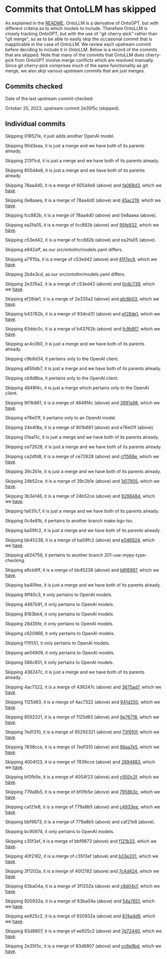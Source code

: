 # Commits that OntoLLM has skipped

As explained in the [README](README.md), OntoLLM is a derivative of OntoGPT, but with different criteria as to which models to include.  Therefore OntoLLM is closely tracking OntoGPT, but with the use of "git cherry-pick" rather than "git merge", so as to be able to easily skip the occasional commit that is inapplicable in the case of OntoLLM.  We review each upstream commit before deciding to include it in OntoLLM.  Below is a record of the commits that are skipped.  Note that many of the commits that OntoLLM does cherry-pick from OntoGPT involve merge conflicts which are resolved manually. Since git cherry-pick comprises much of the same functionality as git merge, we also skip various upstream commits that are just merges.

## Commits checked

Date of the last upstream commit checked:

October 25, 2023, upstream commit 2e35f5c (skipped).

## Individual commits

Skipping 018521e, it just adds another OpenAI model.

Skipping 90d3eaa, it is just a merge and we have both of its parents already.

Skipping 213f1cd, it is just a merge and we have both of its parents already.

Skipping 605d4e6, it is just a merge and we have both of its parents already.

Skipping 78aa4d0, it is a merge of 605d4e6 (above) and [fa068d3](https://github.com/monarch-initiative/ontogpt/commit/fa068d38e4de5c0eebfd0ed2a4b9161f64df0399), which we [have](https://github.com/monarch-initiative/ontogpt/commit/1bd84e953985be32e872320de131987c4cadffcd).

Skipping 0e8aaea, it is a merge of 78aa4d0 (above) and [45ac219](https://github.com/monarch-initiative/ontogpt/commit/45ac219eaba367fe7ae2c5cd2d51248aff4fc775), which we [have](https://github.com/monarch-initiative/ontogpt/commit/f60b75a00b8b0826ecd0c0b705ab48401c01cd42).

Skipping fcc882b, it is a merge of 78aa4d0 (above) and 0e8aaea (above).

Skipping ea2fa05, it is a merge of fcc882b (above) and [95fe932](https://github.com/monarch-initiative/ontogpt/commit/95fe9324f583fcac7afd7aa4fb648914c537f4d0), which we [have](https://github.com/monarch-initiative/ontogpt/commit/07a7eb1001acdc3e55869f7e95f6c09e8e7ab7dc).

Skipping c53ed42, it is a merge of fcc882b (above) and ea2fa05 (above).

Skipping e942aff, as our src/ontollm/models.yaml differs.

Skipping a71f15a, it is a merge of c53ed42 (above) and [41f7ec9](https://github.com/monarch-initiative/ontogpt/commit/41f7ec9961a60724353ab828cad020a03e83d9ed), which we [have](https://github.com/monarch-initiative/ontogpt/commit/df9d13f4ae51114f2c721878d5259834312be879).

Skipping 2b4e3cd, as our src/ontollm/models.yaml differs.

Skipping 2e335a2, it is a merge of c53ed42 (above) and [0c6c739](https://github.com/monarch-initiative/ontogpt/commit/0c6c739d7a2165f7241ee7d99d21d55dac43b862), which we [have](https://github.com/monarch-initiative/ontogpt/commit/7725f23ddc161304026c85b538423fee6de9cb30).

Skipping ef28de1, it is a merge of 2e335a2 (above) and [afc6b03](https://github.com/monarch-initiative/ontogpt/commit/afc6b036b6e077e9735c4896d0973021301e00db), which we [have](https://github.com/monarch-initiative/ontogpt/commit/679c51bf49ef594fad4160206d77a40cd221e5ec).

Skipping b43762b, it is a merge of 93dcd31 (above) and [ef28de1](https://github.com/monarch-initiative/ontogpt/commit/ef28de170b44fcc42f3c87d00e788c1e126fd557), which we [have](https://github.com/monarch-initiative/ontogpt/commit/c7a05fe211169e375735869c0cc7b1e8e75f5b04).

Skipping 63ddc0c, it is a merge of b43762b (above) and [fc9b8f7](https://github.com/monarch-initiative/ontogpt/commit/fc9b8f70654e7e699d4726436e14bb840455caef), which we [have](https://github.com/monarch-initiative/ontogpt/commit/81887a0c0b917a7dd6edb9a13eb5994d06714166).

Skipping ac4c060, it is just a merge and we have both of its parents already.

Skipping c9b8d34, it pertains only to the OpenAI client.

Skipping a859db7, it is just a merge and we have both of its parents already.

Skipping cb9d8ba, it pertains only to the OpenAI client.

Skipping 4849f4c, it is just a merge which pertains only to the OpenAI client.

Skipping 901b661, it is a merge of 4849f4c (above) and [3991a98](https://github.com/ruchira/OntoLLM/commit/3991a988a764c536b2464bf57c53cec65afbe711), which we [have](https://github.com/monarch-initiative/ontogpt/commit/519e557afc5a0def4f62cd1a653b3f4d9d2733fc).

Skipping e76e01f, it pertains only to an OpenAI model.

Skipping 24e4f8a, it is a merge of 901b661 (above) and e76e01f (above).

Skipping 01ea11c, it is just a merge and we have both of its parents already.

Skipping ce72628, it is just a merge and we have both of its parents already.

Skipping ca2dfd8, it is a merge of ce72628 (above) and
[cf1568e](https://github.com/monarch-initiative/ontogpt/commit/cf1568e76ca0ca803a18c57bd1abd420b92fcb57),
which we
[have](https://github.com/monarch-initiative/ontogpt/commit/88ed55b56424568992dabd7926f3f7f09aa75d7e).

Skipping 39c2b1e, it is just a merge and we have both of its parents already.

Skipping 24b52ce, it is a merge of 39c2b1e (above) and [1d17905](https://github.com/ruchira/OntoLLM/commit/1d179054aacf0e8bf032305041478a24cc541c88), which we [have](https://github.com/ruchira/OntoLLM/commit/a3dcd0a503d9314de1a479843d56aed396998b0c).

Skipping 3b3e146, it is a merge of 24b52ce (above) and [8298484](https://github.com/ruchira/OntoLLM/commit/82984842c96a652c25674b8197d82df7a0006236), which we [have](https://github.com/ruchira/OntoLLM/commit/4f603158ebbd6b077ed0f9e77418b61b8882f00e).

Skipping fa631c7, it is just a merge and we have both of its parents already.

Skipping 0c4e81b, it pertains to another branch make-kgx-tsv.

Skipping ba59fc2, it is just a merge and we have both of its parents already.

Skipping bb45238, it is a merge of ba59fc2 (above) and [e046924](https://github.com/ruchira/OntoLLM/commit/e046924a0133068d289af8eeba84ab4ccfb451ce), which we [have](https://github.com/ruchira/OntoLLM/commit/fd42c5dc572b9aaef431a873a13b000ee3e7847e).

Skipping a924756, it pertains to another branch 201-use-mypy-type-checking.

Skipping e9cb6ff, it is a merge of bb45238 (above) and [b6f6997](https://github.com/ruchira/OntoLLM/commit/b6f6997c35f2ae42594201faffe9d59cfba4c4a4), which we [have](https://github.com/ruchira/OntoLLM/commit/c6fab144856d6f4b4dd7b7792b9e213e77418aca).

Skipping ba40fee, it is just a merge and we have both of its parents already.

Skipping 9ff40c3, it only pertains to OpenAI models.

Skipping 4487b91, it only pertains to OpenAI models.

Skipping 8163bb4, it only pertains to OpenAI models.

Skipping 28d35fe, it only pertains to OpenAI models.

Skipping c620966, it only pertains to OpenAI models.

Skipping f11f551, it only pertains to OpenAI models.

Skipping ae04909, it only pertains to OpenAI models.

Skipping 586c851, it only pertains to OpenAI models.

Skipping 436247c, it is just a merge and we have both of its parents already.

Skipping 4ac7322, it is a merge of 436247c (above) and [3675ad7](https://github.com/ruchira/OntoLLM/commit/3675ad7ec7157a3874c865390f0bddc1d71bb784), which we [have](https://github.com/ruchira/OntoLLM/commit/72eb2b1f5b153ed25f6bffaa4afab5d80c781f8c).

Skipping 1125d83, it is a merge of 4ac7322 (above) and [941d250](https://github.com/ruchira/OntoLLM/commit/941d2503a63bcd02fec514a1671a163faf7ca296), which we [have](https://github.com/ruchira/OntoLLM/commit/c4df46390ab17118ef59e46a4a5a1a3a8151dbb0).

Skipping 8592321, it is a merge of 1125d83 (above) and [9e76716](https://github.com/ruchira/OntoLLM/commit/9e767167419a66c4f4ca8ca9fa650aabb3382af0), which we [have](https://github.com/ruchira/OntoLLM/commit/423be972aa09771ef8b689fcc659265b1479d07a0).

Skipping 7ed1310, it is a merge of 85292321 (above) and [73f910f](https://github.com/ruchira/OntoLLM/commit/73f910fb508bac0f9fe77497390401769cfa3db6), which we [have](https://github.com/ruchira/OntoLLM/commit/0a6065f210361157dcfcdd533f45cc03c4b9884b).

Skipping 7838cce, it is a merge of 7ed1310 (above) and [96aa7e5](https://github.com/ruchira/OntoLLM/commit/96aa7e5575f887dad043db17dd73cff11dba827d), which we [have](https://github.com/ruchira/OntoLLM/commit/ecb8d82cf15f366fd97b60c5a4674aaa4c301fb7).

Skipping 4004f23, it is a merge of 7838cce (above) and [2894883](https://github.com/ruchira/OntoLLM/commit/2894883a58bfb07b64efcf1c9a3e39473cc24bd1), which we [have](https://github.com/ruchira/OntoLLM/commit/a2f03a8e0408fe3d1d470e5662a08550f447f803).

Skipping bf0fb5e, it is a merge of 4004f23 (above) and [c950c2f](https://github.com/ruchira/OntoLLM/commit/c950c2f205b580157ac1e04f01e17eb8eaec5257), which we [have](https://github.com/ruchira/OntoLLM/commit/15ff0332e5af2e218094dba930cba3a4eacd6a9a).

Skipping 779a8b5, it is a merge of bf0fb5e (above) and [7958b3c](https://github.com/ruchira/OntoLLM/commit/7958b3ce1fc060a6ad8eaeb62587ccb09945419a), which we [have](https://github.com/ruchira/OntoLLM/commit/6db09cfefd19d7f2039c50bf9b50a3238353d564).

Skipping caf21e8, it is a merge of 779a8b5 (above) and [c4933ee](https://github.com/ruchira/OntoLLM/commit/c4933ee12f0f1bfec5929354733c9b2e616ee718), which we [have](https://github.com/ruchira/OntoLLM/commit/684a4eac1dc0fa5ae323edc412da5f9f5a45eafa).

Skipping bbf9873, it is a merge of 779a8b5 (above) and caf21e8 (above).

Skipping bc90974, it only pertains to OpenAI models.

Skipping c35f3ef, it is a merge of bbf9873 (above) and [f121b33](https://github.com/ruchira/OntoLLM/commit/f121b33caf6f3b640c57571a816abfb790e5afbf), which we [have](https://github.com/ruchira/OntoLLM/commit/8c4bd1cf59417a33036dc9aadf9da48e04503d72).

Skipping 40f2182, it is a merge of c35f3ef (above) and [b33e201](https://github.com/ruchira/OntoLLM/commit/b33e201ebf30a8b6e71aec4c373b62043bd6f8ee), which we [have](https://github.com/ruchira/OntoLLM/commit/8a3ca8e5439974dfdd6f3151435cc7f274aac59e).

Skipping 3f1202a, it is a merge of 40f2182 (above) and [7c4d424](https://github.com/ruchira/OntoLLM/commit/7c4d42498f87b8d755382bd76e4e6ab9466bf08d), which we [have](https://github.com/ruchira/OntoLLM/commit/e3b4173374ae9ff0735c5c8f201372c837d16d12).

Skipping 63ba04a, it is a merge of 3f1202a (above) and [c8d04cf](https://github.com/ruchira/OntoLLM/commit/c8d04cf71ed57e1ce8d6a766bd681cdff6db2d35), which we [have](https://github.com/ruchira/OntoLLM/commit/2c41e8cbed9408586ea6a1e692df84cb1fd358cc).

Skipping 920932a, it is a merge of 63ba04a (above) and [54a7651](https://github.com/ruchira/OntoLLM/commit/54a76512f7001ce468a7179086147ac55ca26aba), which we [have](https://github.com/ruchira/OntoLLM/commit/f50a05a1632e83c429f4560c8c7ec0ebc595ace9).

Skipping ee925c2, it is a merge of 920932a (above) and [874a4d9](https://github.com/ruchira/OntoLLM/commit/874a4d9db811e1c938d54d652a425939c3c7a35e), which we [have](https://github.com/ruchira/OntoLLM/commit/c3bac7ecdc1c2fde79c3df6c711f9b9f4f1c02fa).

Skipping 83d8807, it is a merge of ee925c2 (above) and [7d72440](https://github.com/ruchira/OntoLLM/commit/7d72440ad20bf929900635f42cef43feba3ee833), which we [have](https://github.com/ruchira/OntoLLM/commit/c2c5c74a82f8b4b9dd00d96e4783b86579c68ecf).

Skipping 2e35f5c, it is a merge of 83d8807 (above) and [cc6e9bd](https://github.com/ruchira/OntoLLM/commit/cc6e9bd222c6d6a33011c3a5c2da3c88c097269b), which we [have](https://github.com/ruchira/OntoLLM/commit/678a4dfbbd373d10b6a6bfab633a0d5ad4b189fd).
